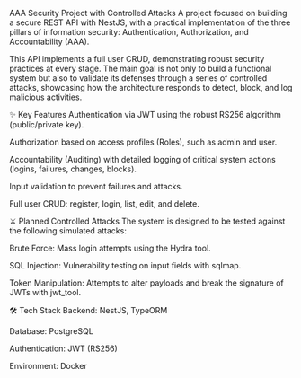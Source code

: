 AAA Security Project with Controlled Attacks
A project focused on building a secure REST API with NestJS, with a practical implementation of the three pillars of information security: Authentication, Authorization, and Accountability (AAA).

This API implements a full user CRUD, demonstrating robust security practices at every stage. The main goal is not only to build a functional system but also to validate its defenses through a series of controlled attacks, showcasing how the architecture responds to detect, block, and log malicious activities.

✨ Key Features
Authentication via JWT using the robust RS256 algorithm (public/private key).

Authorization based on access profiles (Roles), such as admin and user.

Accountability (Auditing) with detailed logging of critical system actions (logins, failures, changes, blocks).

Input validation to prevent failures and attacks.

Full user CRUD: register, login, list, edit, and delete.

⚔️ Planned Controlled Attacks
The system is designed to be tested against the following simulated attacks:

Brute Force: Mass login attempts using the Hydra tool.

SQL Injection: Vulnerability testing on input fields with sqlmap.

Token Manipulation: Attempts to alter payloads and break the signature of JWTs with jwt_tool.

🛠️ Tech Stack
Backend: NestJS, TypeORM

Database: PostgreSQL

Authentication: JWT (RS256)

Environment: Docker
